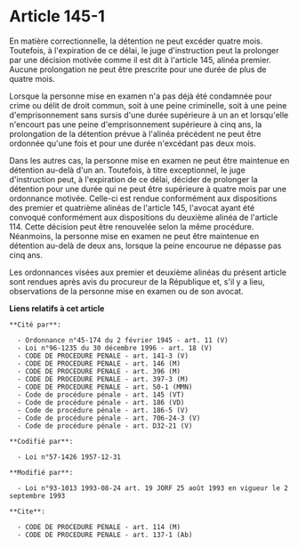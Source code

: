 # Article 145-1

En matière correctionnelle, la détention ne peut excéder quatre mois. Toutefois, à l'expiration de ce délai, le juge
d'instruction peut la prolonger par une décision motivée comme il est dit à l'article 145, alinéa premier. Aucune
prolongation ne peut être prescrite pour une durée de plus de quatre mois.

Lorsque la personne mise en examen n'a pas déjà été condamnée pour crime ou délit de droit commun, soit à une peine
criminelle, soit à une peine d'emprisonnement sans sursis d'une durée supérieure à un an et lorsqu'elle n'encourt pas une
peine d'emprisonnement supérieure à cinq ans, la prolongation de la détention prévue à l'alinéa précédent ne peut être
ordonnée qu'une fois et pour une durée n'excédant pas deux mois.

Dans les autres cas, la personne mise en examen ne peut être maintenue en détention au-delà d'un an. Toutefois, à titre
exceptionnel, le juge d'instruction peut, à l'expiration de ce délai, décider de prolonger la détention pour une durée qui ne
peut être supérieure à quatre mois par une ordonnance motivée. Celle-ci est rendue conformément aux dispositions des premier
et quatrième alinéas de l'article 145, l'avocat ayant été convoqué conformément aux dispositions du deuxième alinéa de
l'article 114. Cette décision peut être renouvelée selon la même procédure. Néanmoins, la personne mise en examen ne peut
être maintenue en détention au-delà de deux ans, lorsque la peine encourue ne dépasse pas cinq ans.

Les ordonnances visées aux premier et deuxième alinéas du présent article sont rendues après avis du procureur de la
République et, s'il y a lieu, observations de la personne mise en examen ou de son avocat.

**Liens relatifs à cet article**

	**Cité par**:

	  - Ordonnance n°45-174 du 2 février 1945 - art. 11 (V)
	  - Loi n°96-1235 du 30 décembre 1996 - art. 18 (V)
	  - CODE DE PROCEDURE PENALE - art. 141-3 (V)
	  - CODE DE PROCEDURE PENALE - art. 146 (M)
	  - CODE DE PROCEDURE PENALE - art. 396 (M)
	  - CODE DE PROCEDURE PENALE - art. 397-3 (M)
	  - CODE DE PROCEDURE PENALE - art. 50-1 (MMN)
	  - Code de procédure pénale - art. 145 (VT)
	  - Code de procédure pénale - art. 186 (VD)
	  - Code de procédure pénale - art. 186-5 (V)
	  - Code de procédure pénale - art. 706-24-3 (V)
	  - Code de procédure pénale - art. D32-21 (V)

	**Codifié par**:

	  - Loi n°57-1426 1957-12-31

	**Modifié par**:

	  - Loi n°93-1013 1993-08-24 art. 19 JORF 25 août 1993 en vigueur le 2 septembre 1993

	**Cite**:

	  - CODE DE PROCEDURE PENALE - art. 114 (M)
	  - CODE DE PROCEDURE PENALE - art. 137-1 (Ab)
